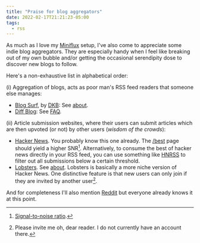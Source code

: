 ```yaml
---
title: "Praise for blog aggregators"
date: 2022-02-17T21:21:23-05:00
tags:
  - rss
---
```


As much as I love my [Miniflux](https://miniflux.app/) setup, I've also come to
appreciate some indie blog aggregators. They are especially handy when I feel
like breaking out of my own bubble and/or getting the occasional serendipity dose
to discover new blogs to follow.

<!--more-->

Here's a non-exhaustive list in alphabetical order:

(i) Aggregation of blogs, acts as poor man's RSS feed readers that someone else manages:

- [Blog Surf](https://blogsurf.io/), by [DKB](https://dkb.io/): See [about](https://blogsurf.io/about/).
- [Diff Blog](https://diff.blog/): See [FAQ](https://diff.blog/FAQ/).

(ii) Article submission websites, where their users can submit articles which are then upvoted (or not) by other users (_wisdom of the crowds_):

- [Hacker News](https://news.ycombinator.com/). You probably know this one already. The [/best](https://news.ycombinator.com/best) page should yield a higher SNR[^1]. Alternatively, to consume the best of hacker news directly in your RSS feed, you can use something like [HNRSS](https://hnrss.org/newest?points=250) to filter out all submissions below a certain threshold.
- [Lobsters](https://lobste.rs/). See [about](https://lobste.rs/about). Lobsters is basically a more niche version of Hacker News. One distinctive feature is that new users can only join if they are invited by another user[^2].

And for completeness I'll also mention [Reddit](https://reddit.com/) but everyone already knows it at this point.


[^1]: [Signal-to-noise ratio](https://en.wikipedia.org/wiki/Signal-to-noise_ratio).
[^2]: Please invite me oh, dear reader. I do not currently have an account there.
